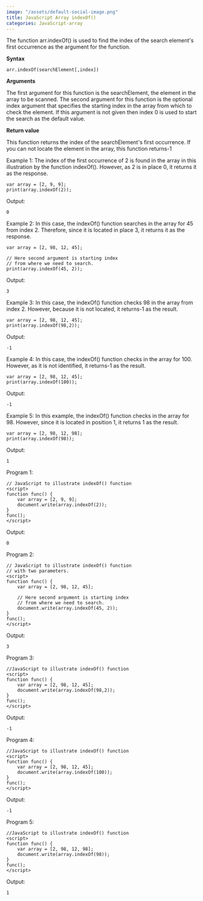 ```yaml
---
image: "/assets/default-social-image.png"
title: JavaScript Array indexOf()
categories: JavaScript-array
---
```


The function arr.indexOf() is used to find the index of the search element's first occurrence as the argument for the function.

**Syntax**

`arr.indexOf(searchElement[,index])`

**Arguments**

The first argument for this function is the searchElement, the element in the array to be scanned. The second argument for this function is the optional index argument that specifies the starting index in the array from which to check the element. If this argument is not given then index 0 is used to start the search as the default value.

**Return value**

This function returns the index of the searchElement's first occurrence. If you can not locate the element in the array, this function returns-1

Example 1: The index of the first occurrence of 2 is found in the array in this illustration by the function indexOf(). However, as 2 is in place 0, it returns it as the response.

```
var array = [2, 9, 9];
print(array.indexOf(2));
```

Output:

`0`

Example 2: In this case, the indexOf() function searches in the array for 45 from index 2. Therefore, since it is located in place 3, it returns it as the response.

`var array = [2, 98, 12, 45];`

```
// Here second argument is starting index
// from where we need to search.
print(array.indexOf(45, 2));
```

Output:

`3`

Example 3: In this case, the indexOf() function checks 98 in the array from index 2. However, because it is not located, it returns-1 as the result.

```
var array = [2, 98, 12, 45];
print(array.indexOf(98,2));
```

Output:

`-1`

Example 4: In this case, the indexOf() function checks in the array for 100. However, as it is not identified, it returns-1 as the result.

```
var array = [2, 98, 12, 45];
print(array.indexOf(100));
```

Output:

`-1`

Example 5: In this example, the indexOf() function checks in the array for 98. However, since it is located in position 1, it returns 1 as the result.

```
var array = [2, 98, 12, 98];
print(array.indexOf(98));
```

Output:

`1`

Program 1:

```
// JavaScript to illustrate indexOf() function 
<script> 
function func() { 
    var array = [2, 9, 9]; 
    document.write(array.indexOf(2)); 
} 
func(); 
</script> 
```

Output:

`0`

Program 2:

```
// JavaScript to illustrate indexOf() function 
// with two parameters.  
<script> 
function func() { 
    var array = [2, 98, 12, 45]; 
  
    // Here second argument is starting index 
    // from where we need to search. 
    document.write(array.indexOf(45, 2)); 
} 
func(); 
</script> 
```

Output:

`3`

Program 3:

```
//JavaScript to illustrate indexOf() function 
<script> 
function func() { 
    var array = [2, 98, 12, 45]; 
    document.write(array.indexOf(98,2)); 
} 
func(); 
</script> 
```

Output:

`-1`

Program 4:

```
//JavaScript to illustrate indexOf() function 
<script> 
function func() { 
    var array = [2, 98, 12, 45]; 
    document.write(array.indexOf(100)); 
} 
func(); 
</script> 
```

Output:

`-1`

Program 5:

```
//JavaScript to illustrate indexOf() function 
<script> 
function func() { 
    var array = [2, 98, 12, 98]; 
    document.write(array.indexOf(98)); 
} 
func(); 
</script> 
```

Output:

`1`